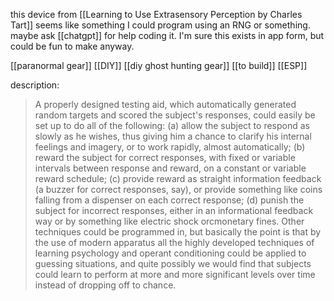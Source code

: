this device from [[Learning to Use Extrasensory Perception by Charles Tart]] seems like something I could program using an RNG or something. maybe ask [[chatgpt]] for help coding it. I'm sure this exists in app form, but could be fun to make anyway.

[[paranormal gear]] [[DIY]] [[diy ghost hunting gear]] [[to build]] [[ESP]]

description:
> A properly designed testing aid, which automatically generated  random targets and scored the subject's responses, could easily be  set up to do all of the following: (a) allow the subject to respond as  slowly as he wishes, thus giving him a chance to clarify his internal  feelings and imagery, or to work rapidly, almost automatically; (b)  reward the subject for correct responses, with fixed or variable  intervals between response and reward, on a constant or variable  reward schedule; (c) provide reward as straight information feedback (a buzzer for correct responses, say), or provide something  like coins falling from a dispenser on each correct response; (d)  punish the subject for incorrect responses, either in an informational feedback way or by something like electric shock orcmonetary  fines. Other techniques could be programmed in, but basically the  point is that by the use of modern apparatus all the highly developed  techniques of learning psychology and operant conditioning could  be applied to guessing situations, and quite possibly we would find  that subjects could learn to perform at more and more significant  levels over time instead of dropping off to chance.